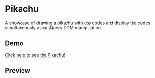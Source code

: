 # Pikachu

A showcase of drawing a pikachu with css codes and display the codes simultaneously using jQuery DOM manipulation.

## Demo
[Click here to see the Pikachu!](http://colachick.com/pikachu/)

## Preview
